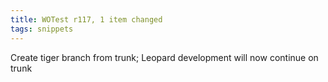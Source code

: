 ```yaml
---
title: WOTest r117, 1 item changed
tags: snippets
---
```


Create tiger branch from trunk; Leopard development will now continue on trunk
